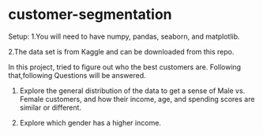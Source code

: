 # customer-segmentation
Setup:
1.You will need to have numpy, pandas, seaborn, and matplotlib.

2.The data set is from Kaggle and can be downloaded from this repo.


In this project, tried to figure out who the best customers are.
Following that,following Questions will be answered.
1. Explore the general distribution of the data to get a sense of Male vs. Female customers, and how their income, age, and spending scores are similar or different.
   
2. Explore which gender has a higher income.
